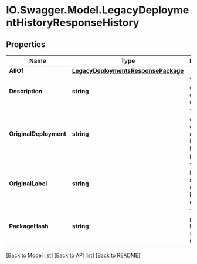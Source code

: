 # IO.Swagger.Model.LegacyDeploymentHistoryResponseHistory
## Properties

Name | Type | Description | Notes
------------ | ------------- | ------------- | -------------
**AllOf** | [**LegacyDeploymentsResponsePackage**](LegacyDeploymentsResponsePackage.md) |  | [optional] 
**Description** | **string** | The description of the release. | [optional] 
**OriginalDeployment** | **string** | The original deployment of the release, if it&#x27;s ever been promoted. | [optional] 
**OriginalLabel** | **string** | The original label of the release, if it&#x27;s ever been updated. | [optional] 
**PackageHash** | **string** | The package&#x27;s hash value (internal use). | [optional] 

[[Back to Model list]](../README.md#documentation-for-models) [[Back to API list]](../README.md#documentation-for-api-endpoints) [[Back to README]](../README.md)

